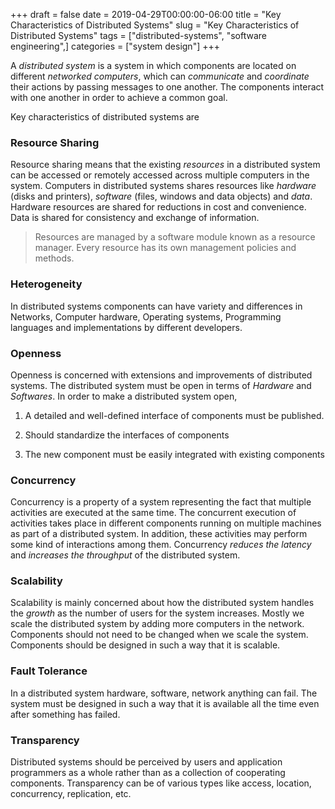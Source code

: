 +++ 
draft = false
date = 2019-04-29T00:00:00-06:00
title = "Key Characteristics of Distributed Systems"
slug = "Key Characteristics of Distributed Systems"
tags = ["distributed-systems", "software engineering",]
categories = ["system design"]
+++

A *distributed system* is a system in which components are located on different *networked computers*, which can *communicate* and *coordinate* their actions by passing messages to one another. The components interact with one another in order to achieve a common goal.

Key characteristics of distributed systems are

### Resource Sharing

Resource sharing means that the existing *resources* in a distributed system can be accessed or remotely accessed across multiple computers in the system. Computers in distributed systems shares resources like *hardware* (disks and printers), *software* (files, windows and data objects) and *data*. Hardware resources are shared for reductions in cost and convenience. Data is shared for consistency and exchange of information.

> Resources are managed by a software module known as a resource manager. Every resource has its own management policies and methods.

### Heterogeneity

In distributed systems components can have variety and differences in Networks, Computer hardware, Operating systems, Programming languages and implementations by different developers.

### Openness

Openness is concerned with extensions and improvements of distributed systems. The distributed system must be open in terms of *Hardware* and *Softwares*. In order to make a distributed system open,

1. A detailed and well-defined interface of components must be published.

2. Should standardize the interfaces of components

3. The new component must be easily integrated with existing components

### Concurrency

Concurrency is a property of a system representing the fact that multiple activities are executed at the same time. The concurrent execution of activities takes place in different components running on multiple machines as part of a distributed system. In addition, these activities may perform some kind of interactions among them. Concurrency *reduces the latency* and *increases the throughput* of the distributed system.

### Scalability

Scalability is mainly concerned about how the distributed system handles the *growth* as the number of users for the system increases. Mostly we scale the distributed system by adding more computers in the network. Components should not need to be changed when we scale the system. Components should be designed in such a way that it is scalable.

### Fault Tolerance

In a distributed system hardware, software, network anything can fail. The system must be designed in such a way that it is available all the time even after something has failed.

### Transparency

Distributed systems should be perceived by users and application programmers as a whole rather than as a collection of cooperating components. Transparency can be of various types like access, location, concurrency, replication, etc.


